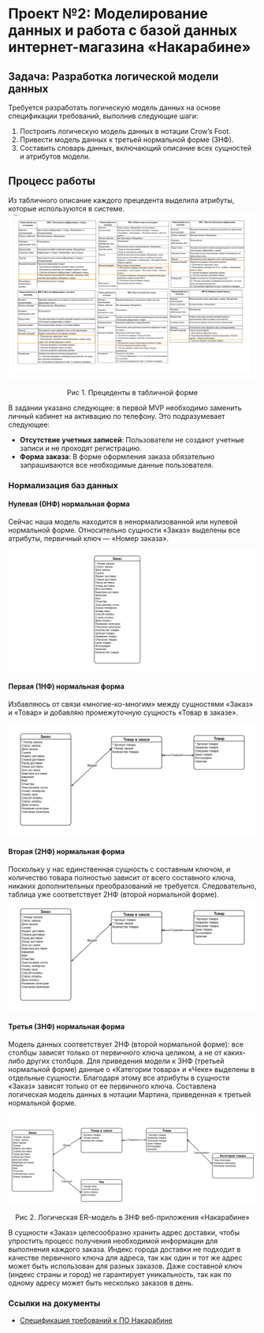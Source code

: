 # Проект №2: Моделирование данных и работа с базой данных интернет-магазина «Накарабине»

## Задача: Разработка логической модели данных

Требуется разработать логическую модель данных на основе спецификации требований, выполнив следующие шаги:

1.  Построить логическую модель данных в нотации Crow’s Foot.
2.  Привести модель данных к третьей нормальной форме (3НФ).
3.  Составить словарь данных, включающий описание всех сущностей и атрибутов модели.

## Процесс работы
Из табличного описание каждого прецедента выделила атрибуты, которые используются в системе. 
![Прецеденты в табличной форме](https://github.com/EVTrukhina/practicum_Y/blob/main/Прецеденты%20в%20табличном%20варианте.png)
<p align="center">Рис 1. Прецеденты в табличной форме</p>

В задании указано следующее: в первой MVP необходимо заменить личный кабинет на активацию по телефону. Это подразумевает следующее:

*   **Отсутствие учетных записей**: Пользователи не создают учетные записи и не проходят регистрацию.
*   **Форма заказа**: В форме оформления заказа обязательно запрашиваются все необходимые данные пользователя.


### Нормализация баз данных

####  Нулевая (0НФ) нормальная форма

Сейчас наша модель находится в ненормализованной или нулевой нормальной форме. Относительно сущности «Заказ» выделены все атрибуты, первичный ключ — «Номер заказа».

![Логическая ER-модель](https://github.com/EVTrukhina/practicum_Y/blob/main/0НФ.png)

#### Первая (1НФ) нормальная форма

Избавляюсь от связи «многие-ко-многим» между сущностями «Заказ» и «Товар» и добавляю промежуточную сущность «Товар в заказе».

![Логическая ER-модель](https://github.com/EVTrukhina/practicum_Y/blob/main/1%20НФ.png)


#### Вторая (2НФ) нормальная форма
Поскольку у нас единственная сущность с составным ключом, и количество товара полностью зависит от всего составного ключа, никаких дополнительных преобразований не требуется. Следовательно, таблица уже соответствует 2НФ (второй нормальной форме).
![Логическая ER-модель](https://github.com/EVTrukhina/practicum_Y/blob/main/1%20НФ.png)

#### Третья (3НФ) нормальная форма

Модель данных соответствует 2НФ (второй нормальной форме): все столбцы зависят только от первичного ключа целиком, а не от каких-либо других столбцов.
Для приведения модели к 3НФ (третьей нормальной форме) данные о «Категории товара» и «Чеке» выделены в отдельные сущности. Благодаря этому все атрибуты в сущности «Заказ» зависят только от ее первичного ключа.
Составлена логическая модель данных в нотации Мартина, приведенная к третьей нормальной форме.

![Логическая ER-модель](https://github.com/EVTrukhina/practicum_Y/blob/main/Логическая%20ER-модель.png)

<p align="center">Рис 2. Логическая ER-модель в 3НФ веб-приложения «Накарабине»</p>

В сущности «Заказ» целесообразно хранить адрес доставки, чтобы упростить процесс получения необходимой информации для выполнения каждого заказа. Индекс города доставки не подходит в качестве первичного ключа для адреса, так как один и тот же адрес может быть использован для разных заказов. Даже составной ключ (индекс страны и город) не гарантирует уникальность, так как по одному адресу может быть несколько заказов в день.

### Ссылки на документы
*   [Спецификация требований к ПО Накарабине](https://docs.google.com/document/d/107EXPVnw_AmJjyhJLbln0gAJQz-442bz-lB_EVDmZ7Q/edit?usp=sharing)  
  
